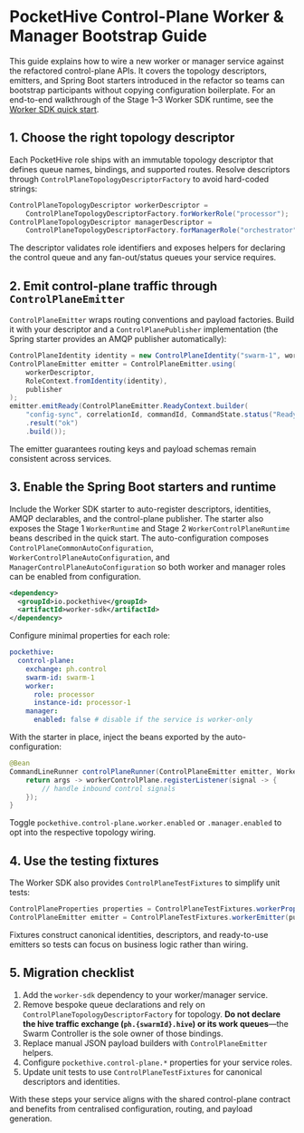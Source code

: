 # PocketHive Control-Plane Worker & Manager Bootstrap Guide

This guide explains how to wire a new worker or manager service against the refactored control-plane APIs.
It covers the topology descriptors, emitters, and Spring Boot starters introduced in the refactor so teams can
bootstrap participants without copying configuration boilerplate. For an end-to-end walkthrough of the Stage 1–3
Worker SDK runtime, see the [Worker SDK quick start](../sdk/worker-sdk-quickstart.md).

## 1. Choose the right topology descriptor

Each PocketHive role ships with an immutable topology descriptor that defines queue names, bindings, and
supported routes. Resolve descriptors through `ControlPlaneTopologyDescriptorFactory` to avoid hard-coded
strings:

```java
ControlPlaneTopologyDescriptor workerDescriptor =
    ControlPlaneTopologyDescriptorFactory.forWorkerRole("processor");
ControlPlaneTopologyDescriptor managerDescriptor =
    ControlPlaneTopologyDescriptorFactory.forManagerRole("orchestrator");
```

The descriptor validates role identifiers and exposes helpers for declaring the control queue and any
fan-out/status queues your service requires.

## 2. Emit control-plane traffic through `ControlPlaneEmitter`

`ControlPlaneEmitter` wraps routing conventions and payload factories. Build it with your descriptor and a
`ControlPlanePublisher` implementation (the Spring starter provides an AMQP publisher automatically):

```java
ControlPlaneIdentity identity = new ControlPlaneIdentity("swarm-1", workerDescriptor.role(), "processor-1");
ControlPlaneEmitter emitter = ControlPlaneEmitter.using(
    workerDescriptor,
    RoleContext.fromIdentity(identity),
    publisher
);
emitter.emitReady(ControlPlaneEmitter.ReadyContext.builder(
    "config-sync", correlationId, commandId, CommandState.status("Ready"))
    .result("ok")
    .build());
```

The emitter guarantees routing keys and payload schemas remain consistent across services.

## 3. Enable the Spring Boot starters and runtime

Include the Worker SDK starter to auto-register descriptors, identities, AMQP declarables, and the
control-plane publisher. The starter also exposes the Stage 1 `WorkerRuntime` and Stage 2
`WorkerControlPlaneRuntime` beans described in the quick start. The auto-configuration composes
`ControlPlaneCommonAutoConfiguration`, `WorkerControlPlaneAutoConfiguration`, and
`ManagerControlPlaneAutoConfiguration` so both worker and manager roles can be enabled from configuration.

```xml
<dependency>
  <groupId>io.pockethive</groupId>
  <artifactId>worker-sdk</artifactId>
</dependency>
```

Configure minimal properties for each role:

```yaml
pockethive:
  control-plane:
    exchange: ph.control
    swarm-id: swarm-1
    worker:
      role: processor
      instance-id: processor-1
    manager:
      enabled: false # disable if the service is worker-only
```

With the starter in place, inject the beans exported by the auto-configuration:

```java
@Bean
CommandLineRunner controlPlaneRunner(ControlPlaneEmitter emitter, WorkerControlPlane workerControlPlane) {
    return args -> workerControlPlane.registerListener(signal -> {
        // handle inbound control signals
    });
}
```

Toggle `pockethive.control-plane.worker.enabled` or `.manager.enabled` to opt into the respective topology
wiring.

## 4. Use the testing fixtures

The Worker SDK also provides `ControlPlaneTestFixtures` to simplify unit tests:

```java
ControlPlaneProperties properties = ControlPlaneTestFixtures.workerProperties("swarm-1", "generator", "worker-a");
ControlPlaneEmitter emitter = ControlPlaneTestFixtures.workerEmitter(publisher, identity);
```

Fixtures construct canonical identities, descriptors, and ready-to-use emitters so tests can focus on
business logic rather than wiring.

## 5. Migration checklist

1. Add the `worker-sdk` dependency to your worker/manager service.
2. Remove bespoke queue declarations and rely on `ControlPlaneTopologyDescriptorFactory` for topology. **Do not declare the hive traffic exchange (`ph.{swarmId}.hive`) or its work queues**—the Swarm Controller is the sole owner of those bindings.
3. Replace manual JSON payload builders with `ControlPlaneEmitter` helpers.
4. Configure `pockethive.control-plane.*` properties for your service roles.
5. Update unit tests to use `ControlPlaneTestFixtures` for canonical descriptors and identities.

With these steps your service aligns with the shared control-plane contract and benefits from centralised
configuration, routing, and payload generation.
